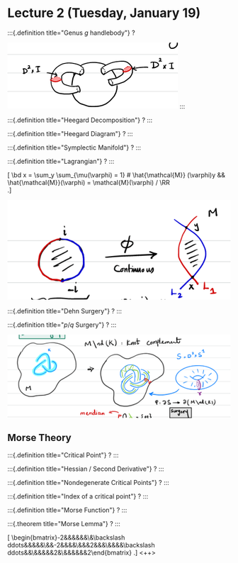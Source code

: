 # Lecture 2 (Tuesday, January 19)


:::{.definition title="Genus $g$ handlebody"}
?

![image_2021-01-19-00-35-48](figures/image_2021-01-19-00-35-48.png)
:::


:::{.definition title="Heegard Decomposition"}
?
:::


:::{.definition title="Heegard Diagram"}
?
:::


:::{.definition title="Symplectic Manifold"}
?
:::


:::{.definition title="Lagrangian"}
?
:::

\[
\bd x = \sum_y \sum_{\mu(\varphi) = 1} \# \hat{\mathcal{M}} (\varphi)y &&  \hat{\mathcal{M}}(\varphi) = \mathcal{M}(\varphi) / \RR  
.\]

![i](figures/image_2021-01-19-00-40-08.png)


:::{.definition title="Dehn Surgery"}
?
:::


:::{.definition title="$p/q$ Surgery"}
?
:::

![image_2021-01-19-00-41-55](figures/image_2021-01-19-00-41-55.png)

## Morse Theory

:::{.definition title="Critical Point"}
?
:::


:::{.definition title="Hessian / Second Derivative"}
?
:::



:::{.definition title="Nondegenerate Critical Points"}
?
:::



:::{.definition title="Index of a critical point"}
?
:::


:::{.definition title="Morse Function"}
?
:::



:::{.theorem title="Morse Lemma"}
?
:::

\[
\begin{bmatrix}-2&&&&&&\\&\backslash ddots&&&&&\\&&-2&&&&\\&&&2&&&\\&&&&\backslash ddots&&\\&&&&&2&\\&&&&&&2\end{bmatrix}
.\]
<++>

